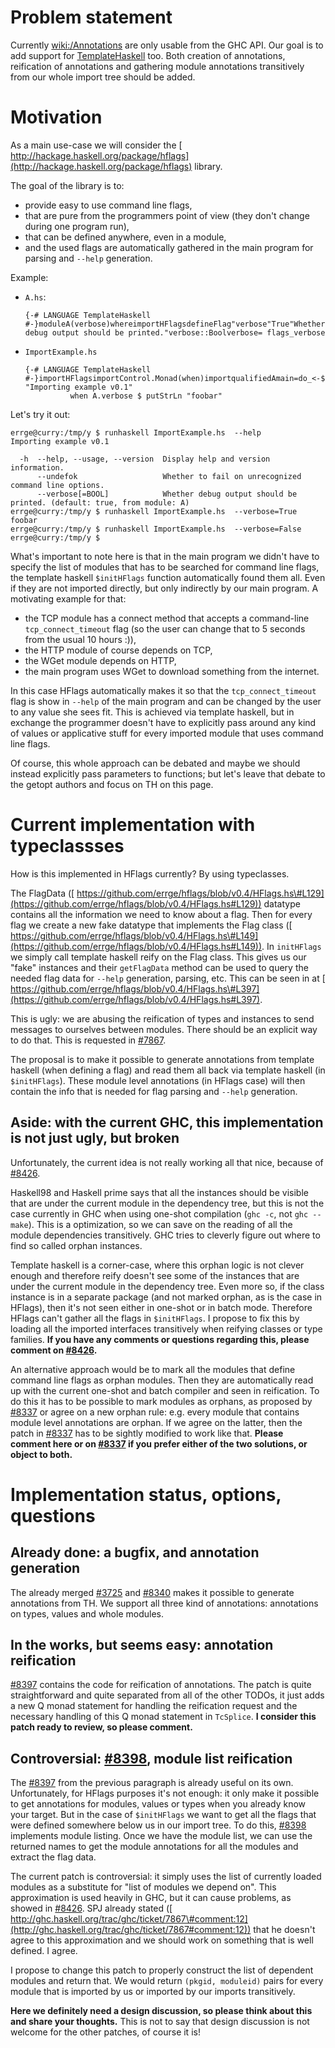 # Problem statement


Currently [wiki:/Annotations](annotations) are only usable from the GHC API.  Our goal is to add support for [TemplateHaskell](template-haskell) too.  Both creation of annotations, reification of annotations and gathering module annotations transitively from our whole import tree should be added.

# Motivation


As a main use-case we will consider the [ http://hackage.haskell.org/package/hflags](http://hackage.haskell.org/package/hflags) library.


The goal of the library is to:

- provide easy to use command line flags,
- that are pure from the programmers point of view (they don't change during one program run),
- that can be defined anywhere, even in a module,
- and the used flags are automatically gathered in the main program for parsing and `--help` generation.


Example:

- `A.hs`:

  ```
  {-# LANGUAGE TemplateHaskell #-}moduleA(verbose)whereimportHFlagsdefineFlag"verbose"True"Whether debug output should be printed."verbose::Boolverbose= flags_verbose
  ```
- `ImportExample.hs`

  ```
  {-# LANGUAGE TemplateHaskell #-}importHFlagsimportControl.Monad(when)importqualifiedAmain=do_<-$initHFlags "Importing example v0.1"
            when A.verbose $ putStrLn "foobar"
  ```


Let's try it out:

```wiki
errge@curry:/tmp/y $ runhaskell ImportExample.hs  --help
Importing example v0.1

  -h  --help, --usage, --version  Display help and version information.
      --undefok                   Whether to fail on unrecognized command line options.
      --verbose[=BOOL]            Whether debug output should be printed. (default: true, from module: A)
errge@curry:/tmp/y $ runhaskell ImportExample.hs  --verbose=True
foobar
errge@curry:/tmp/y $ runhaskell ImportExample.hs  --verbose=False
errge@curry:/tmp/y $
```


What's important to note here is that in the main program we didn't have to specify the list of modules that has to be searched for command line flags, the template haskell `$initHFlags` function automatically found them all.  Even if they are not imported directly, but only indirectly by our main program.  A motivating example for that:

- the TCP module has a connect method that accepts a command-line `tcp_connect_timeout` flag (so the user can change that to 5 seconds from the usual 10 hours :)),
- the HTTP module of course depends on TCP,
- the WGet module depends on HTTP,
- the main program uses WGet to download something from the internet.


In this case HFlags automatically makes it so that the `tcp_connect_timeout` flag is show in `--help` of the main program and can be changed by the user to any value she sees fit.  This is achieved via template haskell, but in exchange the programmer doesn't have to explicitly pass around any kind of values or applicative stuff for every imported module that uses command line flags.


Of course, this whole approach can be debated and maybe we should instead explicitly pass parameters to functions; but let's leave that debate to the getopt authors and focus on TH on this page.

# Current implementation with typeclassses


How is this implemented in HFlags currently?  By using typeclasses.


The FlagData ([ https://github.com/errge/hflags/blob/v0.4/HFlags.hs\#L129](https://github.com/errge/hflags/blob/v0.4/HFlags.hs#L129)) datatype contains all the information we need to know about a flag.  Then for every flag we create a new fake datatype that implements the Flag class ([ https://github.com/errge/hflags/blob/v0.4/HFlags.hs\#L149](https://github.com/errge/hflags/blob/v0.4/HFlags.hs#L149)).  In `initHFlags` we simply call template haskell reify on the Flag class.  This gives us our "fake" instances and their `getFlagData` method can be used to query the needed flag data for `--help` generation, parsing, etc.  This can be seen in at [ https://github.com/errge/hflags/blob/v0.4/HFlags.hs\#L397](https://github.com/errge/hflags/blob/v0.4/HFlags.hs#L397).


This is ugly: we are abusing the reification of types and instances to send messages to ourselves between modules.  There should be an explicit way to do that.  This is requested in [\#7867](https://gitlab.haskell.org//ghc/ghc/issues/7867).


The proposal is to make it possible to generate annotations from template haskell (when defining a flag) and read them all back via template haskell (in `$initHFlags`).  These module level annotations (in HFlags case) will then contain the info that is needed for flag parsing and `--help` generation.

## Aside: with the current GHC, this implementation is not just ugly, but broken


Unfortunately, the current idea is not really working all that nice, because of [\#8426](https://gitlab.haskell.org//ghc/ghc/issues/8426).


Haskell98 and Haskell prime says that all the instances should be visible that are under the current module in the dependency tree, but this is not the case currently in GHC when using one-shot compilation (`ghc -c`, not `ghc --make`).  This is a optimization, so we can save on the reading of all the module dependencies transitively.  GHC tries to cleverly figure out where to find so called orphan instances.


Template haskell is a corner-case, where this orphan logic is not clever enough and therefore reify doesn't see some of the instances that are under the current module in the dependency tree.  Even more so, if the class instance is in a separate package (and not marked orphan, as is the case in HFlags), then it's not seen either in one-shot or in batch mode.  Therefore HFlags can't gather all the flags in `$initHFlags`.  I propose to fix this by loading all the imported interfaces transitively when reifying classes or type families.  **If you have any comments or questions regarding this, please comment on [\#8426](https://gitlab.haskell.org//ghc/ghc/issues/8426).**


An alternative approach would be to mark all the modules that define command line flags as orphan modules.  Then they are automatically read up with the current one-shot and batch compiler and seen in reification.  To do this it has to be possible to mark modules as orphans, as proposed by [\#8337](https://gitlab.haskell.org//ghc/ghc/issues/8337) or agree on a new orphan rule: e.g. every module that contains module level annotations are orphan.  If we agree on the latter, then the patch in [\#8337](https://gitlab.haskell.org//ghc/ghc/issues/8337) has to be sightly modified to work like that.  **Please comment here or on [\#8337](https://gitlab.haskell.org//ghc/ghc/issues/8337) if you prefer either of the two solutions, or object to both.**

# Implementation status, options, questions

## Already done: a bugfix, and annotation generation


The already merged [\#3725](https://gitlab.haskell.org//ghc/ghc/issues/3725) and [\#8340](https://gitlab.haskell.org//ghc/ghc/issues/8340) makes it possible to generate annotations from TH.  We support all three kind of annotations: annotations on types, values and whole modules.

## In the works, but seems easy: annotation reification

[\#8397](https://gitlab.haskell.org//ghc/ghc/issues/8397) contains the code for reification of annotations.  The patch is quite straightforward and quite separated from all of the other TODOs, it just adds a new Q monad statement for handling the reification request and the necessary handling of this Q monad statement in `TcSplice`.  **I consider this patch ready to review, so please comment.**

## Controversial: [\#8398](https://gitlab.haskell.org//ghc/ghc/issues/8398), module list reification


The [\#8397](https://gitlab.haskell.org//ghc/ghc/issues/8397) from the previous paragraph is already useful on its own. Unfortunately, for HFlags purposes it's not enough: it only make it possible to get annotations for modules, values or types when you already know your target.  But in the case of `$initHFlags` we want to get all the flags that were defined somewhere below us in our import tree.  To do this, [\#8398](https://gitlab.haskell.org//ghc/ghc/issues/8398) implements module listing.  Once we have the module list, we can use the returned names to get the module annotations for all the modules and extract the flag data.


The current patch is controversial: it simply uses the list of currently loaded modules as a substitute for "list of modules we depend on".  This approximation is used heavily in GHC, but it can cause problems, as showed in [\#8426](https://gitlab.haskell.org//ghc/ghc/issues/8426).  SPJ already stated ([ http://ghc.haskell.org/trac/ghc/ticket/7867\#comment:12](http://ghc.haskell.org/trac/ghc/ticket/7867#comment:12)) that he doesn't agree to this approximation and we should work on something that is well defined.  I agree.


I propose to change this patch to properly construct the list of dependent modules and return that.  We would return `(pkgid, moduleid)` pairs for every module that is imported by us or imported by our imports transitively.

**Here we definitely need a design discussion, so please think about this and share your thoughts.**  This is not to say that design discussion is not welcome for the other patches, of course it is!
